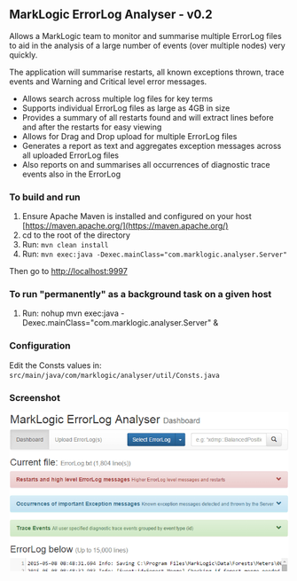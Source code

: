 ## MarkLogic ErrorLog Analyser - v0.2

Allows a MarkLogic team to monitor and summarise multiple ErrorLog files to aid in the analysis of a large number of events (over multiple nodes) very quickly.  

The application will summarise restarts, all known exceptions thrown, trace events and Warning and Critical level error messages.

* Allows search across multiple log files for key terms
* Supports individual ErrorLog files as large as 4GB in size
* Provides a summary of all restarts found and will extract lines before and after the restarts for easy viewing
* Allows for Drag and Drop upload for multiple ErrorLog files
* Generates a report as text and aggregates exception messages across all uploaded ErrorLog files
* Also reports on and summarises all occurrences of diagnostic trace events also in the ErrorLog

### To build and run

1. Ensure Apache Maven is installed and configured on your host [https://maven.apache.org/](https://maven.apache.org/)
2. cd to the root of the directory
3. Run: `mvn clean install`
4. Run: `mvn exec:java -Dexec.mainClass="com.marklogic.analyser.Server"`

Then go to [http://localhost:9997](http://localhost:9997)

### To run "permanently" as a background task on a given host

1. Run: nohup mvn exec:java -Dexec.mainClass="com.marklogic.analyser.Server" &

### Configuration

Edit the Consts values in:
`src/main/java/com/marklogic/analyser/util/Consts.java`

### Screenshot
![Alt text](/src/main/resources/images/screenshot.png?raw=true "MarkLogic ErrorLog Analyser")
